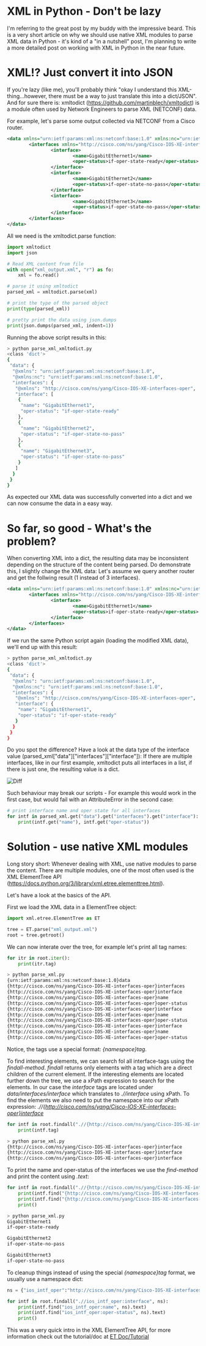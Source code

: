 # XML in Python - Don't be lazy
I'm referring to the great post by my buddy with the impressive beard. This is a very short article on why we should use native XML modules to parse XML data in Python - it's kind of a "in a nutshell" post, I'm planning to write a more detailed post on working with XML in Python in the near future. 

# XML!? Just convert it into JSON
If you're lazy (like me), you'll probably think "okay I understand this XML-thing...however, there must be a way to just translate this into a dict/JSON". And for sure there is: xmltodict (https://github.com/martinblech/xmltodict) is a module often used by Network Engineers to parse XML (NETCONF) data.

For example, let's parse some output collected via NETCONF from a Cisco router.
```xml
<data xmlns="urn:ietf:params:xml:ns:netconf:base:1.0" xmlns:nc="urn:ietf:params:xml:ns:netconf:base:1.0">
        <interfaces xmlns="http://cisco.com/ns/yang/Cisco-IOS-XE-interfaces-oper">
                <interface>
                        <name>GigabitEthernet1</name>
                        <oper-status>if-oper-state-ready</oper-status>
                </interface>
                <interface>
                        <name>GigabitEthernet2</name>
                        <oper-status>if-oper-state-no-pass</oper-status>
                </interface>
                <interface>
                        <name>GigabitEthernet3</name>
                        <oper-status>if-oper-state-no-pass</oper-status>
                </interface>
        </interfaces>
</data>
```

All we need is the xmltodict.parse function:
```python
import xmltodict
import json

# Read XML content from file
with open("xml_output.xml", "r") as fo:
    xml = fo.read()

# parse it using xmltodict
parsed_xml = xmltodict.parse(xml)

# print the type of the parsed object
print(type(parsed_xml))

# pretty print the data using json.dumps
print(json.dumps(parsed_xml, indent=1))
```

Running the above script results in this:
```bash
> python parse_xml_xmltodict.py                                                                                                                                                                                                                     
<class 'dict'>
{
 "data": {
  "@xmlns": "urn:ietf:params:xml:ns:netconf:base:1.0",
  "@xmlns:nc": "urn:ietf:params:xml:ns:netconf:base:1.0",
  "interfaces": {
   "@xmlns": "http://cisco.com/ns/yang/Cisco-IOS-XE-interfaces-oper",
   "interface": [
    {
     "name": "GigabitEthernet1",
     "oper-status": "if-oper-state-ready"
    },
    {
     "name": "GigabitEthernet2",
     "oper-status": "if-oper-state-no-pass"
    },
    {
     "name": "GigabitEthernet3",
     "oper-status": "if-oper-state-no-pass"
    }
   ]
  }
 }
}
```

As expected our XML data was successfully converted into a dict and we can now consume the data in a easy way.

# So far, so good - What's the problem?
When converting XML into a dict, the resulting data may be inconsistent depending on the structure of the content being parsed. Do demonstrate this, I slightly change the XML data: Let's assume we query another router and get the follwing result (1 instead of 3 interfaces).

```xml
<data xmlns="urn:ietf:params:xml:ns:netconf:base:1.0" xmlns:nc="urn:ietf:params:xml:ns:netconf:base:1.0">
        <interfaces xmlns="http://cisco.com/ns/yang/Cisco-IOS-XE-interfaces-oper">
                <interface>
                        <name>GigabitEthernet1</name>
                        <oper-status>if-oper-state-ready</oper-status>
                </interface>
        </interfaces>
</data>
```

If we run the same Python script again (loading the modified XML data), we'll end up with this result:
```bash
> python parse_xml_xmltodict.py                                                                                                                                                                                                                     
<class 'dict'>
{
 "data": {
  "@xmlns": "urn:ietf:params:xml:ns:netconf:base:1.0",
  "@xmlns:nc": "urn:ietf:params:xml:ns:netconf:base:1.0",
  "interfaces": {
   "@xmlns": "http://cisco.com/ns/yang/Cisco-IOS-XE-interfaces-oper",
   "interface": {
    "name": "GigabitEthernet1",
    "oper-status": "if-oper-state-ready"
   }
  }
 }
}
```

Do you spot the difference? Have a look at the data type of the interface value (parsed_xml["data"]["interfaces"]["interface"]): If there are multiple interfaces, like in our first example, xmltodict puts all interfaces in a list, if there is just one, the resulting value is a dict.

![Diff](out_diff.png)

Such behaviour may break our scripts - For example this would work in the first case, but would fail with an AttributeError in the second case:

```python
# print interface name and oper state for all interfaces
for intf in parsed_xml.get("data").get("interfaces").get("interface"):
    print(intf.get("name"), intf.get("oper-status"))
```

# Solution - use native XML modules
Long story short: Whenever dealing with XML, use native modules to parse the content. There are multiple modules, one of the most often used is the XML ElementTree API (https://docs.python.org/3/library/xml.etree.elementtree.html).

Let's have a look at the basics of the API.

First we load the XML data in a ElementTree object:
```python
import xml.etree.ElementTree as ET

tree = ET.parse("xml_output.xml")
root = tree.getroot()
```

We can now interate over the tree, for example let's print all tag names:
```python
for itr in root.iter():
    print(itr.tag)
```

```bash
> python parse_xml.py 
{urn:ietf:params:xml:ns:netconf:base:1.0}data
{http://cisco.com/ns/yang/Cisco-IOS-XE-interfaces-oper}interfaces
{http://cisco.com/ns/yang/Cisco-IOS-XE-interfaces-oper}interface
{http://cisco.com/ns/yang/Cisco-IOS-XE-interfaces-oper}name
{http://cisco.com/ns/yang/Cisco-IOS-XE-interfaces-oper}oper-status
{http://cisco.com/ns/yang/Cisco-IOS-XE-interfaces-oper}interface
{http://cisco.com/ns/yang/Cisco-IOS-XE-interfaces-oper}name
{http://cisco.com/ns/yang/Cisco-IOS-XE-interfaces-oper}oper-status
{http://cisco.com/ns/yang/Cisco-IOS-XE-interfaces-oper}interface
{http://cisco.com/ns/yang/Cisco-IOS-XE-interfaces-oper}name
{http://cisco.com/ns/yang/Cisco-IOS-XE-interfaces-oper}oper-status 
```

Notice, the tags use a special format: _{namespace}tag_. 

To find interesting elements, we can search fol all interface-tags using the _findall-method_. _findall_ returns only elements with a tag which are a direct children of the current element. If the interesting elements are located further down the tree, we use a xPath expression to search for the elements. In our case the _interface_ tags are located under _data/interfaces/interface_ which translates to _.//interface_ using xPath. To find the elements we also need to put the namespace into our xPath expression: _.//{http://cisco.com/ns/yang/Cisco-IOS-XE-interfaces-oper}interface_

```python
for intf in root.findall(".//{http://cisco.com/ns/yang/Cisco-IOS-XE-interfaces-oper}interface"):
    print(intf.tag)
```

```bash
> python parse_xml.py 
{http://cisco.com/ns/yang/Cisco-IOS-XE-interfaces-oper}interface
{http://cisco.com/ns/yang/Cisco-IOS-XE-interfaces-oper}interface
{http://cisco.com/ns/yang/Cisco-IOS-XE-interfaces-oper}interface
```

To print the name and oper-status of the interfaces we use the _find-method_ and print the content using _.text_:
```python
for intf in root.findall(".//{http://cisco.com/ns/yang/Cisco-IOS-XE-interfaces-oper}interface"):
    print(intf.find("{http://cisco.com/ns/yang/Cisco-IOS-XE-interfaces-oper}name").text)
    print(intf.find("{http://cisco.com/ns/yang/Cisco-IOS-XE-interfaces-oper}oper-status").text)
    print()
```

```bash
> python parse_xml.py 
GigabitEthernet1
if-oper-state-ready

GigabitEthernet2
if-oper-state-no-pass

GigabitEthernet3
if-oper-state-no-pass
```

To cleanup things instead of using the special _{namespace}tag_ format, we usually use a namespace dict:
```python
ns = {"ios_intf_oper":"http://cisco.com/ns/yang/Cisco-IOS-XE-interfaces-oper"}

for intf in root.findall(".//ios_intf_oper:interface", ns):
    print(intf.find("ios_intf_oper:name", ns).text)
    print(intf.find("ios_intf_oper:oper-status", ns).text)
    print()
```

This was a very quick intro in the XML ElementTree API, for more information check out the tutorial/doc at [ET Doc/Tutorial](https://docs.python.org/3/library/xml.etree.elementtree.html)